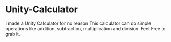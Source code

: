 # Unity-Calculator
I made a Unity Calculator for no reason
This calculator can do simple operations like addition, subtraction, multiplication and division.
Feel Free to grab it.
